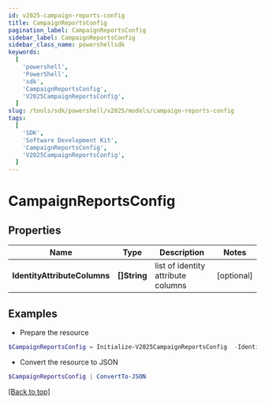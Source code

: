 ```yaml
---
id: v2025-campaign-reports-config
title: CampaignReportsConfig
pagination_label: CampaignReportsConfig
sidebar_label: CampaignReportsConfig
sidebar_class_name: powershellsdk
keywords:
  [
    'powershell',
    'PowerShell',
    'sdk',
    'CampaignReportsConfig',
    'V2025CampaignReportsConfig',
  ]
slug: /tools/sdk/powershell/v2025/models/campaign-reports-config
tags:
  [
    'SDK',
    'Software Development Kit',
    'CampaignReportsConfig',
    'V2025CampaignReportsConfig',
  ]
---
```


# CampaignReportsConfig

## Properties

| Name | Type | Description | Notes |
| --- | --- | --- | --- |
| **IdentityAttributeColumns** | **[]String** | list of identity attribute columns | [optional] |

## Examples

- Prepare the resource

```powershell
$CampaignReportsConfig = Initialize-V2025CampaignReportsConfig  -IdentityAttributeColumns [firstname, lastname]
```

- Convert the resource to JSON

```powershell
$CampaignReportsConfig | ConvertTo-JSON
```

[[Back to top]](#)

